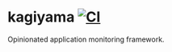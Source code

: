 # kagiyama [![CI](https://github.com/DanNixon/kagiyama/actions/workflows/ci.yml/badge.svg?branch=main)](https://github.com/DanNixon/kagiyama/actions/workflows/ci.yml)

Opinionated application monitoring framework.
